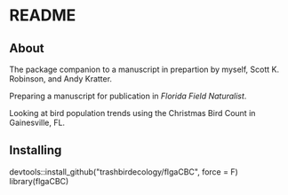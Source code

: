 # README

## About

The package companion to a manuscript in prepartion by myself, Scott K. Robinson, and Andy Kratter. 

Preparing a manuscript for publication in *Florida Field Naturalist*. 

Looking at bird population trends using the Christmas Bird Count in Gainesville, FL. 



## Installing
devtools::install_github("trashbirdecology/flgaCBC", force = F)
library(flgaCBC)

